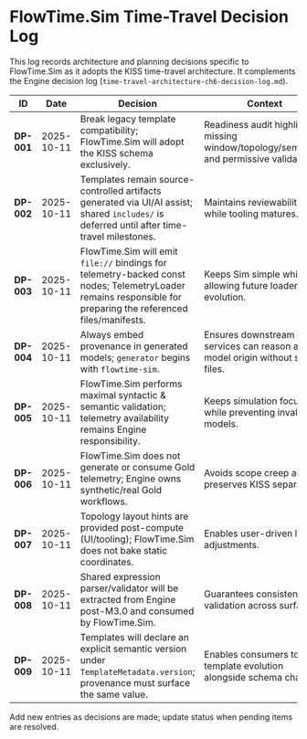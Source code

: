 # FlowTime.Sim Time-Travel Decision Log

This log records architecture and planning decisions specific to FlowTime.Sim as it adopts the KISS time-travel architecture. It complements the Engine decision log (`time-travel-architecture-ch6-decision-log.md`).

| ID | Date | Decision | Context | Status |
|----|------|----------|---------|--------|
| **DP-001** | 2025-10-11 | Break legacy template compatibility; FlowTime.Sim will adopt the KISS schema exclusively. | Readiness audit highlighted missing window/topology/semantics and permissive validation. | Accepted |
| **DP-002** | 2025-10-11 | Templates remain source-controlled artifacts generated via UI/AI assist; shared `includes/` is deferred until after time-travel milestones. | Maintains reviewability while tooling matures. | Accepted |
| **DP-003** | 2025-10-11 | FlowTime.Sim will emit `file://` bindings for telemetry-backed const nodes; TelemetryLoader remains responsible for preparing the referenced files/manifests. | Keeps Sim simple while allowing future loader evolution. | Accepted |
| **DP-004** | 2025-10-11 | Always embed provenance in generated models; `generator` begins with `flowtime-sim`. | Ensures downstream services can reason about model origin without side files. | Accepted |
| **DP-005** | 2025-10-11 | FlowTime.Sim performs maximal syntactic & semantic validation; telemetry availability remains Engine responsibility. | Keeps simulation focus while preventing invalid models. | Accepted |
| **DP-006** | 2025-10-11 | FlowTime.Sim does not generate or consume Gold telemetry; Engine owns synthetic/real Gold workflows. | Avoids scope creep and preserves KISS separation. | Accepted |
| **DP-007** | 2025-10-11 | Topology layout hints are provided post-compute (UI/tooling); FlowTime.Sim does not bake static coordinates. | Enables user-driven layout adjustments. | Accepted |
| **DP-008** | 2025-10-11 | Shared expression parser/validator will be extracted from Engine post-M3.0 and consumed by FlowTime.Sim. | Guarantees consistent validation across surfaces. | Accepted (dependency) |
| **DP-009** | 2025-10-11 | Templates will declare an explicit semantic version under `TemplateMetadata.version`; provenance must surface the same value. | Enables consumers to track template evolution alongside schema changes. | Accepted |

Add new entries as decisions are made; update status when pending items are resolved.
